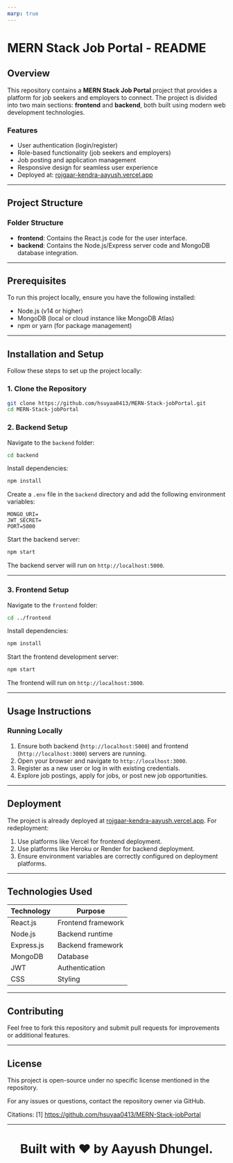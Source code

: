 ```yaml
---
marp: true
---
```


# MERN Stack Job Portal - README

## Overview

This repository contains a **MERN Stack Job Portal** project that provides a platform for job seekers and employers to connect. The project is divided into two main sections: **frontend** and **backend**, both built using modern web development technologies.

### Features

- User authentication (login/register)
- Role-based functionality (job seekers and employers)
- Job posting and application management
- Responsive design for seamless user experience
- Deployed at: [rojgaar-kendra-aayush.vercel.app](rojgaar-kendra-aayush.vercel.app)

---

## Project Structure

### Folder Structure

- **frontend**: Contains the React.js code for the user interface.
- **backend**: Contains the Node.js/Express server code and MongoDB database integration.

---

## Prerequisites

To run this project locally, ensure you have the following installed:

- Node.js (v14 or higher)
- MongoDB (local or cloud instance like MongoDB Atlas)
- npm or yarn (for package management)

---

## Installation and Setup

Follow these steps to set up the project locally:

### 1. Clone the Repository

```bash
git clone https://github.com/hsuyaa0413/MERN-Stack-jobPortal.git
cd MERN-Stack-jobPortal
```

### 2. Backend Setup

Navigate to the `backend` folder:

```bash
cd backend
```

Install dependencies:

```bash
npm install
```

Create a `.env` file in the `backend` directory and add the following environment variables:

```env
MONGO_URI=
JWT_SECRET=
PORT=5000
```

Start the backend server:

```bash
npm start
```

The backend server will run on `http://localhost:5000`.

---

### 3. Frontend Setup

Navigate to the `frontend` folder:

```bash
cd ../frontend
```

Install dependencies:

```bash
npm install
```

Start the frontend development server:

```bash
npm start
```

The frontend will run on `http://localhost:3000`.

---

## Usage Instructions

### Running Locally

1. Ensure both backend (`http://localhost:5000`) and frontend (`http://localhost:3000`) servers are running.
2. Open your browser and navigate to `http://localhost:3000`.
3. Register as a new user or log in with existing credentials.
4. Explore job postings, apply for jobs, or post new job opportunities.

---

## Deployment

The project is already deployed at [rojgaar-kendra-aayush.vercel.app](rojgaar-kendra-aayush.vercel.app). For redeployment:

1. Use platforms like Vercel for frontend deployment.
2. Use platforms like Heroku or Render for backend deployment.
3. Ensure environment variables are correctly configured on deployment platforms.

---

## Technologies Used

| Technology | Purpose            |
| ---------- | ------------------ |
| React.js   | Frontend framework |
| Node.js    | Backend runtime    |
| Express.js | Backend framework  |
| MongoDB    | Database           |
| JWT        | Authentication     |
| CSS        | Styling            |

---

## Contributing

Feel free to fork this repository and submit pull requests for improvements or additional features.

---

## License

This project is open-source under no specific license mentioned in the repository.

For any issues or questions, contact the repository owner via GitHub.

Citations:
[1] https://github.com/hsuyaa0413/MERN-Stack-jobPortal

---

<h1 align="center">Built with ❤️ by Aayush Dhungel.</h1>

